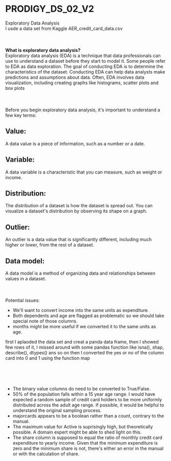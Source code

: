 # PRODIGY_DS_02_V2
Exploratory Data Analysis </br>
I usde a data set from Kaggle AER_credit_card_data.csv </br>
</br>
</br>
</br>
**What is exploratory data analysis?** </br>
Exploratory data analysis (EDA) is a technique that data professionals can use to understand a dataset before they start to model it. Some people refer to EDA as data exploration. The goal of conducting EDA is to determine the characteristics of the dataset. Conducting EDA can help data analysts make predictions and assumptions about data. Often, EDA involves data visualization, including creating graphs like histograms, scatter plots and box plots </br>
</br>
</br>
</br>
Before you begin exploratory data analysis, it's important to understand a few key terms:
## Value: 
A data value is a piece of information, such as a number or a date.</br>
## Variable: 
A data variable is a characteristic that you can measure, such as weight or income.</br>
## Distribution: 
The distribution of a dataset is how the dataset is spread out. You can visualize a dataset's distribution by observing its shape on a graph.</br>
## Outlier:
An outlier is a data value that is significantly different, including much higher or lower, from the rest of a dataset.</br>
## Data model: 
A data model is a method of organizing data and relationships between values in a dataset.</br>
</br>
</br>
</br>
Potential issues:

- We'll want to convert income into the same units as expenditure.</br>
- Both dependents and age are flagged as problematic so we should take special note of those columns.</br>
- months might be more useful if we converted it to the same units as age.</br>


first I aplaoded the data set and creat a panda data frame, then I showed few rows of it, I missed around with some pandas function like isna(), shap, describe(), dtypes() ans so on then I converted the yes or no of the column card into 0 and 1 using the function map 

</br>
</br>
</br>

- The binary value columns do need to be converted to True/False.</br>
- 50% of the population falls within a 15 year age range. I would have expected a random sample of credit card holders to be more uniformly distributed across the adult age range. If possible, it would be helpful to understand the original sampling process.</br>
- majorcards appears to be a boolean rather than a count, contrary to the manual.</br>
- The maximum value for Active is suprisingly high, but theoretically possible. A domain expert might be able to shed light on this.</br>
- The share column is supposed to equal the ratio of monthly credit card expenditure to yearly income. Given that the minimum expenditure is zero and the minimum share is not, there's either an error in the manual or with the calculation of share.</br>
